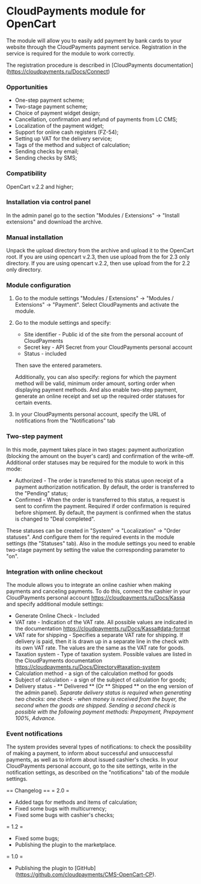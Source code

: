 # CloudPayments module for OpenCart
The module will allow you to easily add payment by bank cards to your website through the CloudPayments payment service.
Registration in the service is required for the module to work correctly.

The registration procedure is described in [CloudPayments documentation] (https://cloudpayments.ru/Docs/Connect)

### Opportunities
* One-step payment scheme;
* Two-stage payment scheme;
* Choice of payment widget design;
* Cancellation, confirmation and refund of payments from LC CMS;
* Localization of the payment widget;
* Support for online cash registers (FZ-54);
* Setting up VAT for the delivery service;
* Tags of the method and subject of calculation;
* Sending checks by email;
* Sending checks by SMS;

### Compatibility
OpenCart v.2.2 and higher;

### Installation via control panel

In the admin panel go to the section "Modules / Extensions" -> "Install extensions" and download the archive.

### Manual installation

Unpack the upload directory from the archive and upload it to the OpenCart root.
If you are using opencart v.2.3, then use upload from the for 2.3 only directory.
If you are using opencart v.2.2, then use upload from the for 2.2 only directory.

### Module configuration

1. Go to the module settings "Modules / Extensions" -> "Modules / Extensions" -> "Payment".
Select CloudPayments and activate the module.
2. Go to the module settings and specify:
    * Site identifier - Public id of the site from the personal account of CloudPayments
    * Secret key - API Secret from your CloudPayments personal account
    * Status - included
    
    Then save the entered parameters.
    
    Additionally, you can also specify: regions for which the payment method will be valid,
    minimum order amount, sorting order when displaying payment methods.
    And also enable two-step payment, generate an online receipt and set up the required order statuses
    for certain events.
3. In your CloudPayments personal account, specify the URL of notifications from the "Notifications" tab

### Two-step payment

In this mode, payment takes place in two stages: payment authorization (blocking the amount on the buyer's card)
and confirmation of the write-off.
Additional order statuses may be required for the module to work in this mode:

* Authorized - The order is transferred to this status upon receipt of a payment authorization notification.
    By default, the order is transferred to the "Pending" status;
* Confirmed - When the order is transferred to this status, a request is sent to confirm the payment.
    Required if order confirmation is required before shipment.
    By default, the payment is confirmed when the status is changed to "Deal completed".
        
These statuses can be created in "System" -> "Localization" -> "Order statuses".
And configure them for the required events in the module settings (the "Statuses" tab).
Also in the module settings you need to enable two-stage payment by setting the value
the corresponding parameter to "on".

### Integration with online checkout

The module allows you to integrate an online cashier when making payments and canceling payments.
To do this, connect the cashier in your CloudPayments personal account https://cloudpayments.ru/Docs/Kassa and specify additional module settings:

* Generate Online Check - Included
* VAT rate - Indication of the VAT rate.
All possible values ​​are indicated in the documentation https://cloudpayments.ru/Docs/Kassa#data-format
* VAT rate for shipping - Specifies a separate VAT rate for shipping.
If delivery is paid, then it is drawn up in a separate line in the check with its own VAT rate.
The values ​​are the same as the VAT rate for goods.
* Taxation system - Type of taxation system.
Possible values ​​are listed in the CloudPayments documentation https://cloudpayments.ru/Docs/Directory#taxation-system
* Calculation method - a sign of the calculation method for goods
* Subject of calculation - a sign of the subject of calculation for goods;
* Delivery status - ** Delivered ** (Or ** Shipped ** on the eng version of the admin panel).
_Separate delivery status is required when generating two checks: one check - when money is received from the buyer, the second when the goods are shipped. Sending a second check is possible with the following payment methods: Prepayment, Prepayment 100%, Advance._

### Event notifications

The system provides several types of notifications: to check the possibility of making a payment, to inform about successful and unsuccessful payments, as well as to inform about issued cashier's checks.
In your CloudPayments personal account, go to the site settings, write in the notification settings, as described on the "notifications" tab of the module settings.

== Changelog ==
= 2.0 =
* Added tags for methods and items of calculation;
* Fixed some bugs with multicurrency;
* Fixed some bugs with cashier's checks;

= 1.2 =
* Fixed some bugs;
* Publishing the plugin to the marketplace.

= 1.0 =
* Publishing the plugin to [GitHub] (https://github.com/cloudpayments/CMS-OpenCart-CP). 

